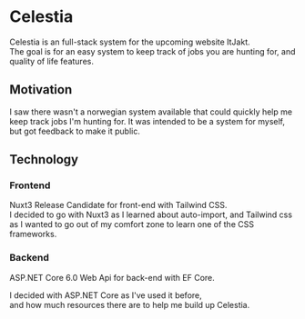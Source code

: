 # Celestia
Celestia is an full-stack system for the upcoming website ItJakt.  
The goal is for an easy system to keep track of jobs you are hunting for, and quality of life features.

## Motivation
I saw there wasn't a norwegian system available that could quickly help me keep track jobs I'm hunting for.
It was intended to be a system for myself, but got feedback to make it public.

## Technology
### Frontend
Nuxt3 Release Candidate for front-end with Tailwind CSS.  
I decided to go with Nuxt3 as I learned about auto-import,
and Tailwind css as I wanted to go out of my comfort zone to learn one of the CSS frameworks.

### Backend
ASP.NET Core 6.0 Web Api for back-end with EF Core.

I decided with ASP.NET Core as I've used it before,  
and how much resources there are to help me build up Celestia. 
